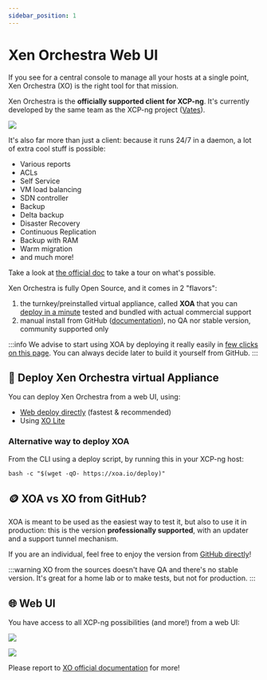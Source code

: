 ```yaml
---
sidebar_position: 1
---
```


# Xen Orchestra Web UI

If you see for a central console to manage all your hosts at a single point, Xen Orchestra (XO) is the right tool for that mission.

Xen Orchestra is the **officially supported client for XCP-ng**. It's currently developed by the same team as the XCP-ng project ([Vates](https://vates.tech)).

![](https://xen-orchestra.com/assets/featuresadmin.png)

It's also far more than just a client: because it runs 24/7 in a daemon, a lot of extra cool stuff is possible:
* Various reports
* ACLs
* Self Service
* VM load balancing
* SDN controller
* Backup
* Delta backup
* Disaster Recovery
* Continuous Replication
* Backup with RAM
* Warm migration
* and much more!

Take a look at [the official doc](https://xen-orchestra.com/docs/) to take a tour on what's possible.

Xen Orchestra is fully Open Source, and it comes in 2 "flavors":

1. the turnkey/preinstalled virtual appliance, called **XOA** that you can [deploy in a minute](https://vates.tech/deploy/) tested and bundled with actual commercial support
2. manual install from GitHub ([documentation](https://xen-orchestra.com/docs/from_the_sources.html)), no QA nor stable version, community supported only

:::info
We advise to start using XOA by deploying it really easily in [few clicks on this page](https://vates.tech/deploy/). You can always decide later to build it yourself from GitHub.
:::

## 🚀 Deploy Xen Orchestra virtual Appliance
You can deploy Xen Orchestra from a web UI, using:
* [Web deploy directly](https://vates.tech/deploy/) (fastest & recommended)
* Using [XO Lite](../manage-locally/xo-lite.md)

### Alternative way to deploy XOA

From the CLI using a deploy script, by running this in your XCP-ng host:
```
bash -c "$(wget -qO- https://xoa.io/deploy)"
```

## 🪙 XOA vs XO from GitHub?

XOA is meant to be used as the easiest way to test it, but also to use it in production: this is the version **professionally supported**, with an updater and a support tunnel mechanism.

If you are an individual, feel free to enjoy the version from [GitHub directly](https://github.com/vatesfr/xen-orchestra)!

:::warning
XO from the sources doesn't have QA and there's no stable version. It's great for a home lab or to make tests, but not for production.
:::

## 🌐 Web UI

You have access to all XCP-ng possibilities (and more!) from a web UI:

![](https://xen-orchestra.com/assets/main_view.jpg)

![](https://xen-orchestra.com/assets/stats.png)

Please report to [XO official documentation](https://xen-orchestra.com/docs) for more!
